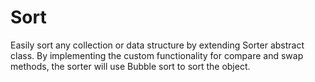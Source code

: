 # Sort

Easily sort any collection or data structure by extending Sorter abstract class. By implementing the custom functionality for compare and swap methods, the sorter will use Bubble sort to sort the object.
